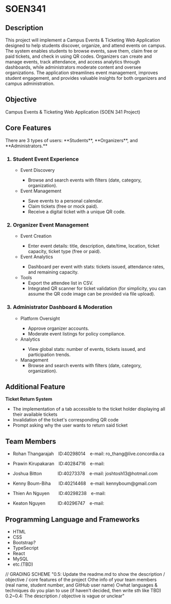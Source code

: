 <h1>SOEN341</h1> 
<h2>Description</h2>
This project will implement a Campus Events & Ticketing Web Application designed to help students discover, organize, and attend events on campus. The system enables students to browse events, save them, claim free or paid tickets, and check in using QR codes. Organizers can create and manage events, track attendance, and access analytics through dashboards, while administrators moderate content and oversee organizations. The application streamlines event management, improves student engagement, and provides valuable insights for both organizers and campus administration.


<h2>Objective</h2>
<p>Campus Events &amp; Ticketing Web Application (SOEN 341 Project)</p>
<h2>Core Features</h2>
There are 3 types of users: **Students**, **Organizers**, and **Administrators.**
<ol>
  <h3><li>Student Event Experience</h3>
    <ul>
      <li>Event Discovery</li>
        <ul>
          <li>Browse and search events with filters (date, category, organization).</li>
        </ul>  
      <li>Event Management</li>
         <ul>
          <li>Save events to a personal calendar.</li>
          <li>Claim tickets (free or mock paid).</li>
          <li> Receive a digital ticket with a unique QR code.</li>
        </ul> 
    </ul>
  </li>
  <h3><li>Organizer Event Management</h3>
    <ul>
      <li>Event Creation</li>
        <ul>
          <li>Enter event details: title, description, date/time, location, ticket capacity, ticket type (free or paid).</li>
        </ul>  
      <li>Event Analytics</li>
         <ul>
          <li>Dashboard per event with stats: tickets issued, attendance rates, and remaining capacity.</li>
        </ul>
      <li>Tools
         <ul>
           <li>Export the attendee list in CSV.</li>
           <li>Integrated QR scanner for ticket validation (for simplicity, you can assume the QR code image can be provided via file upload).</li>
        </ul>
      </li>
    </ul>
</li>
  <h3><li>Administrator Dashboard & Moderation</h3>
    <ul>
      <li>Platform Oversight</li>
        <ul>
          <li>Approve organizer accounts.</li>
          <li>Moderate event listings for policy compliance.</li>
        </ul>  
      <li>Analytics</li>
         <ul>
          <li>View global stats: number of events, tickets issued, and participation trends.</li>
        </ul> 
    </li>
    <li>Management
      <ul>
        <li>Browse and search events with filters (date, category, organization).</li>
      </ul>  
    </li>
  </ul>
</ol>

<h2>Additional Feature</h2>
<p><strong>Ticket Return System</strong></p>
<ul>
  <li>The implementation of a tab accessible to the ticket holder displaying all their available tickets</li>
  <li>Invalidation of the ticket's corresponding QR code</li>
  <li>Prompt asking why the user wants to return said ticket</li>
</ul>

<h2>Team Members</h2>
<ul>
<li><p>Rohan Thangarajah&emsp;ID:40298014&emsp;e-mail: ro_thang@live.concordia.ca</p></li>
<li><p>Prawin Kirupakaran&emsp;ID:40284716&emsp;e-mail:</p></li>
<li><p>Joshua Bitton&emsp;&emsp;&emsp;&nbsp;&nbsp;ID:40273378&emsp;e-mail: joshtosh13@hotmail.com</p></li>
<li><p>Kenny Boum-Biha&emsp;&ensp;&nbsp;ID:40214468&emsp;e-mail: kennyboum@gmail.com</p></li>
<li><p>Thien An Nguyen&emsp;&ensp;&nbsp;&nbsp;ID:40298238&emsp;e-mail:</p></li>
<li><p>Keaton Nguyen&emsp;&emsp;&ensp;&nbsp;ID:40296747&emsp;e-mail:</p></li>
</ul>

<h2>Programming Language and Frameworks</h2>
<ul>
<li>HTML</li>
<li>CSS</li>
<li>Bootstrap?</li>
<li>TypeSecript</li>
<li>React</li>
<li>MySQL</li>
<li>etc.(TBD)</li>
</ul>

// GRADING SCHEME
"0.5: Update the readme.md to show the description / objective / core features of the project
       ○the info of your team members (real name, student number, and GitHub user name)
       ○what languages & techniques do you plan to use (if haven't decided, then write sth like TBD)
0.2~0.4: The description / objective is vague or unclear"
